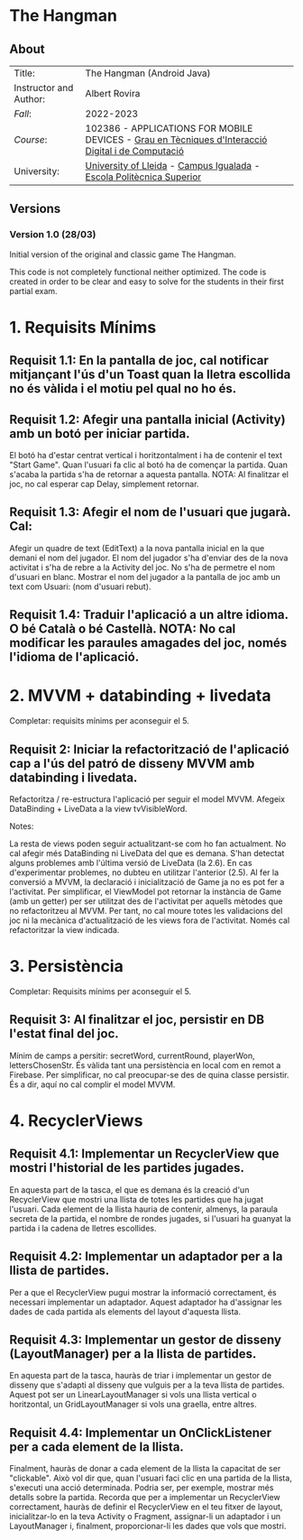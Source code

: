 # The Hangman

## About 

|            |                                              |
| ---------- | -------------------------                    |
| Title:     | The Hangman (Android Java)       |
| Instructor and Author:| Albert Rovira                        |
| *Fall*:      | 2022-2023                                   |
| *Course*:    |    102386 - APPLICATIONS FOR MOBILE DEVICES - [Grau en Tècniques d'Interacció Digital i de Computació](http://www.grauinteraccioicomputacio.udl.cat/ca/index.html) |
| University:     | [University of Lleida](http://www.udl.cat/ca/) - [Campus Igualada](http://www.campusigualada.udl.cat/ca/) - [Escola Politècnica Superior](http://www.eps.udl.cat/ca/)       |

## Versions

### Version 1.0 (28/03)

Initial version of the original and classic game The Hangman.

This code is not completely functional neither optimized. The code is created in order to be clear and easy to solve for the students in their first partial exam.


# 1. Requisits Mínims

## Requisit 1.1: En la pantalla de joc, cal notificar mitjançant l'ús d'un Toast quan la lletra escollida no és vàlida i el motiu pel qual no ho és.

## Requisit 1.2: Afegir una pantalla inicial (Activity) amb un botó per iniciar partida.

El botó ha d'estar centrat vertical i horitzontalment i ha de contenir el text "Start Game".
Quan l'usuari fa clic al botó ha de començar la partida.
Quan s'acaba la partida s'ha de retornar a aquesta pantalla. NOTA: Al finalitzar el joc, no cal esperar cap Delay, simplement retornar.

## Requisit 1.3: Afegir el nom de l'usuari que jugarà. Cal:

Afegir un quadre de text (EditText) a la nova pantalla inicial en la que demani el nom del jugador.
El nom del jugador s'ha d'enviar des de la nova activitat i s'ha de rebre a la Activity del joc.
No s'ha de permetre el nom d'usuari en blanc.
Mostrar el nom del jugador a la pantalla de joc amb un text com Usuari: (nom d'usuari rebut).

## Requisit 1.4: Traduir l'aplicació a un altre idioma. O bé Català o bé Castellà. NOTA: No cal modificar les paraules amagades del joc, només l'idioma de l'aplicació.

# 2. MVVM + databinding + livedata

Completar: requisits mínims per aconseguir el 5.

## Requisit 2: Iniciar la refactorització de l'aplicació cap a l'ús del patró de disseny MVVM amb databinding i livedata.
Refactoritza / re-estructura l'aplicació per seguir el model MVVM.
Afegeix DataBinding + LiveData a la view tvVisibleWord.

Notes:

La resta de views poden seguir actualitzant-se com ho fan actualment. No cal afegir més DataBinding ni LiveData del que es demana.
S'han detectat alguns problemes amb l'última versió de LiveData (la 2.6). En cas d'experimentar problemes, no dubteu en utilitzar l'anterior (2.5).
Al fer la conversió a MVVM, la declaració i inicialització de Game ja no es pot fer a l'activitat.
Per simplificar, el ViewModel pot retornar la instància de Game (amb un getter) per ser utilitzat des de l'activitat per aquells mètodes que no refactoritzeu al MVVM. Per tant, no cal moure totes les validacions del joc ni la mecànica d'actualització de les views fora de l'activitat. Només cal refactoritzar la view indicada.

# 3. Persistència

Completar: Requisits mínims per aconseguir el 5.

## Requisit 3: Al finalitzar el joc, persistir en DB l'estat final del joc.

Mínim de camps a persitir: secretWord, currentRound, playerWon, lettersChosenStr.
És vàlida tant una persistència en local com en remot a Firebase.
Per simplificar, no cal preocupar-se des de quina classe persistir. És a dir, aquí no cal complir el model MVVM.

# 4. RecyclerViews

## Requisit 4.1: Implementar un RecyclerView que mostri l'historial de les partides jugades.

En aquesta part de la tasca, el que es demana és la creació d'un RecyclerView que mostri una llista de totes les partides que ha jugat l'usuari.
Cada element de la llista hauria de contenir, almenys, la paraula secreta de la partida, el nombre de rondes jugades, si l'usuari ha guanyat la partida i la cadena de lletres escollides.

## Requisit 4.2: Implementar un adaptador per a la llista de partides.

Per a que el RecyclerView pugui mostrar la informació correctament, és necessari implementar un adaptador.
Aquest adaptador ha d'assignar les dades de cada partida als elements del layout d'aquesta llista.

## Requisit 4.3: Implementar un gestor de disseny (LayoutManager) per a la llista de partides.

En aquesta part de la tasca, hauràs de triar i implementar un gestor de disseny que s'adapti al disseny que vulguis per a la teva llista de partides.
Aquest pot ser un LinearLayoutManager si vols una llista vertical o horitzontal, un GridLayoutManager si vols una graella, entre altres.

## Requisit 4.4: Implementar un OnClickListener per a cada element de la llista.

Finalment, hauràs de donar a cada element de la llista la capacitat de ser "clickable".
Això vol dir que, quan l'usuari faci clic en una partida de la llista, s'executi una acció determinada. Podria ser, per exemple, mostrar més detalls sobre la partida.
Recorda que per a implementar un RecyclerView correctament, hauràs de definir el RecyclerView en el teu fitxer de layout, inicialitzar-lo en la teva Activity o Fragment, assignar-li un adaptador i un LayoutManager i, finalment, proporcionar-li les dades que vols que mostri.